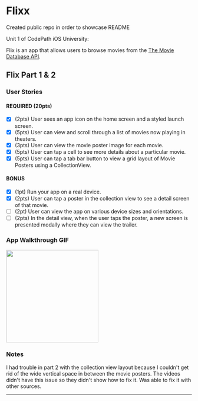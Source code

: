 # Flixx
Created public repo in order to showcase README

Unit 1 of CodePath iOS University:

Flix is an app that allows users to browse movies from the [The Movie Database API](http://docs.themoviedb.apiary.io/#).

## Flix Part 1 & 2

### User Stories

#### REQUIRED (20pts)
- [x] (2pts) User sees an app icon on the home screen and a styled launch screen.
- [x] (5pts) User can view and scroll through a list of movies now playing in theaters.
- [x] (3pts) User can view the movie poster image for each movie.
- [x] (5pts) User can tap a cell to see more details about a particular movie.
- [x] (5pts) User can tap a tab bar button to view a grid layout of Movie Posters using a CollectionView.

#### BONUS
- [x] (1pt) Run your app on a real device.
- [x] (2pts) User can tap a poster in the collection view to see a detail screen of that movie.
- [ ] (2pt) User can view the app on various device sizes and orientations.
- [ ] (2pts) In the detail view, when the user taps the poster, a new screen is presented modally where they can view the trailer.

### App Walkthrough GIF
<img src="http://g.recordit.co/FmB5ZGczjF.gif" width=250><br>

### Notes

I had trouble in part 2 with the collection view layout because I couldn't get rid of the wide vertical space in between the movie posters. The videos didn't have this issue so they didn't show how to fix it. Was able to fix it with other sources.

---
